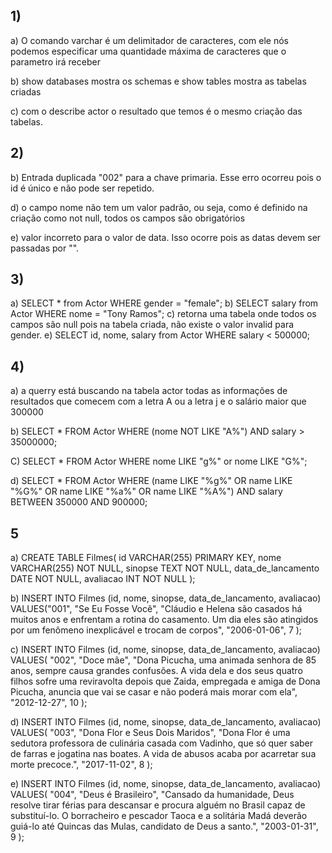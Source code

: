 ## 1)

a) O comando varchar é um delimitador de caracteres, com ele nós podemos especificar uma quantidade máxima de caracteres que o parametro irá receber

b) show databases mostra os schemas e show tables mostra as tabelas criadas

c) com o describe actor o resultado que temos é o mesmo criação das tabelas.

## 2) 

b) Entrada duplicada "002" para a chave primaria. Esse erro ocorreu pois o id é único e não pode ser repetido.

d) o campo nome não tem um valor padrão, ou seja, como é definido na criação como not null, todos os campos são obrigatórios

e) valor incorreto para o valor de data. Isso ocorre pois as datas devem ser passadas por "".

## 3)

a) SELECT * from Actor WHERE gender = "female";
b) SELECT salary from Actor WHERE nome = "Tony Ramos";
c) retorna uma tabela onde todos os campos são null pois na tabela criada, não existe o valor invalid para gender.
e) SELECT id, nome, salary from Actor WHERE salary < 500000;

## 4)

a) a querry está buscando na tabela actor todas as informações de resultados que comecem com a letra A ou a letra j e o salário maior que 300000

b) SELECT * FROM Actor WHERE (nome NOT LIKE "A%") AND salary > 35000000;

C) SELECT * FROM Actor WHERE nome LIKE "g%" or nome LIKE "G%";

d) SELECT * FROM Actor WHERE (name LIKE "%g%" OR name LIKE "%G%" OR name LIKE "%a%" OR name LIKE "%A%") AND salary BETWEEN 350000 AND 900000;

## 5

a) CREATE TABLE Filmes(
	id VARCHAR(255) PRIMARY KEY,
    nome VARCHAR(255) NOT NULL,
    sinopse TEXT NOT NULL,
    data_de_lancamento DATE NOT NULL,
    avaliacao INT NOT NULL
);

b) INSERT INTO Filmes (id, nome, sinopse, data_de_lancamento, avaliacao)
    VALUES("001", 
    "Se Eu Fosse Você", 
    "Cláudio e Helena são casados há muitos anos e enfrentam a rotina do casamento. Um dia eles são atingidos por um fenômeno inexplicável e trocam de corpos", 
    "2006-01-06", 
    7
);

c) INSERT INTO Filmes (id, nome, sinopse, data_de_lancamento, avaliacao)
VALUES(
    "002",
    "Doce mãe", 
    "Dona Picucha, uma animada senhora de 85 anos, sempre causa grandes confusões. A vida dela e dos seus quatro filhos sofre uma reviravolta depois que Zaida, empregada e amiga de Dona Picucha, anuncia que vai se casar e não poderá mais morar com ela", 
    "2012-12-27",
     10
);

d) INSERT INTO Filmes (id, nome, sinopse, data_de_lancamento, avaliacao)
VALUES(
    "003", 
    "Dona Flor e Seus Dois Maridos", 
    "Dona Flor é uma sedutora professora de culinária casada com Vadinho, que só quer saber de farras e jogatina nas boates. A vida de abusos acaba por acarretar sua morte precoce.", 
    "2017-11-02", 
    8
);

e) INSERT INTO Filmes (id, nome, sinopse, data_de_lancamento, avaliacao) 
VALUES(
	"004",
    "Deus é Brasileiro",
    "Cansado da humanidade, Deus resolve tirar férias para descansar e procura alguém no Brasil capaz de substituí-lo. O borracheiro e pescador Taoca e a solitária Madá deverão guiá-lo até Quincas das Mulas, candidato de Deus a santo.",
    "2003-01-31",
    9
);




